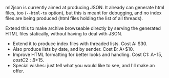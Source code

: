 ml2json is currently aimed at producing JSON. It already can generate
html files, too (`--html-to` option), but this is meant for debugging,
and no index files are being produced (html files holding the list of
all threads).

Extend this to make archive browseable directly by serving the
generated HTML files statically, without having to deal with JSON.

- Extend it to produce index files with threaded lists. Cost A: $30.
- Also produce lists by date, and by sender. Cost B: A+$10.
- Improve HTML formatting for better looks and handling.
  Cost C1: A+$15, cost C2: B+$15.
- Special wishes: just tell what you would like to see, and I'll make
  an offer.
